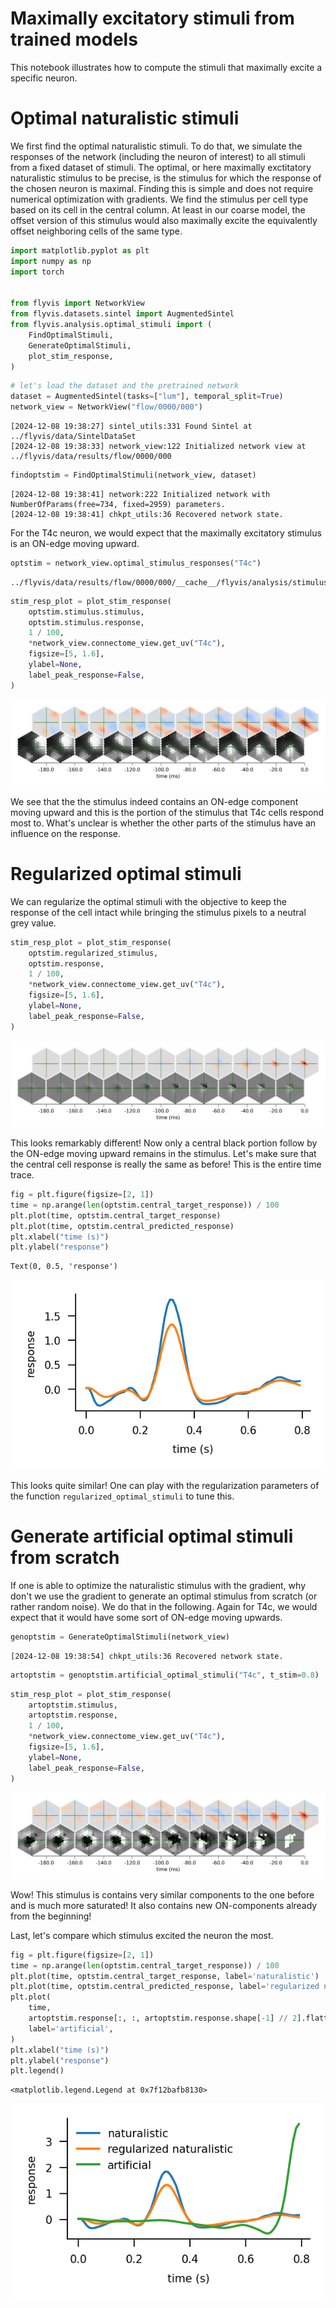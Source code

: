 # Maximally excitatory stimuli from trained models

This notebook illustrates how to compute the stimuli that maximally excite a specific neuron.

# Optimal naturalistic stimuli

We first find the optimal naturalistic stimuli. To do that, we simulate the responses of
the network (including the neuron of interest) to all stimuli from a fixed dataset of stimuli.
The optimal, or here maximally exctitatory naturalistic stimulus to be precise, is the stimulus
for which the response of the chosen neuron is maximal. Finding this is simple and does not require numerical optimization with gradients.
We find the stimulus per cell type based on its cell in the central column. At least in our coarse model,
the offset version of this stimulus would also maximally excite the equivalently offset neighboring cells of the same type.



```python
import matplotlib.pyplot as plt
import numpy as np
import torch


from flyvis import NetworkView
from flyvis.datasets.sintel import AugmentedSintel
from flyvis.analysis.optimal_stimuli import (
    FindOptimalStimuli,
    GenerateOptimalStimuli,
    plot_stim_response,
)
```


```python
# let's load the dataset and the pretrained network
dataset = AugmentedSintel(tasks=["lum"], temporal_split=True)
network_view = NetworkView("flow/0000/000")
```

    [2024-12-08 19:38:27] sintel_utils:331 Found Sintel at ../flyvis/data/SintelDataSet
    [2024-12-08 19:38:33] network_view:122 Initialized network view at ../flyvis/data/results/flow/0000/000



```python
findoptstim = FindOptimalStimuli(network_view, dataset)
```

    [2024-12-08 19:38:41] network:222 Initialized network with NumberOfParams(free=734, fixed=2959) parameters.
    [2024-12-08 19:38:41] chkpt_utils:36 Recovered network state.


For the T4c neuron, we would expect that the maximally excitatory stimulus is an ON-edge
moving upward.


```python
optstim = network_view.optimal_stimulus_responses("T4c")
```

    ../flyvis/data/results/flow/0000/000/__cache__/flyvis/analysis/stimulus_responses/compute_optimal_stimulus_responses/ea86aff181a9f399fbee084d9288d046/output.h5



```python
stim_resp_plot = plot_stim_response(
    optstim.stimulus.stimulus,
    optstim.stimulus.response,
    1 / 100,
    *network_view.connectome_view.get_uv("T4c"),
    figsize=[5, 1.6],
    ylabel=None,
    label_peak_response=False,
)
```



![png](06_flyvision_maximally_excitatory_stimuli_files/06_flyvision_maximally_excitatory_stimuli_8_0.png)



We see that the the stimulus indeed contains an ON-edge component moving upward and this is the portion of the stimulus that T4c cells respond most to.
What's unclear is whether the other parts of the stimulus have an influence on the response.

# Regularized optimal stimuli

We can regularize the optimal stimuli with the objective to keep the response of the
cell intact while bringing the stimulus pixels to a neutral grey value.


```python
stim_resp_plot = plot_stim_response(
    optstim.regularized_stimulus,
    optstim.response,
    1 / 100,
    *network_view.connectome_view.get_uv("T4c"),
    figsize=[5, 1.6],
    ylabel=None,
    label_peak_response=False,
)
```



![png](06_flyvision_maximally_excitatory_stimuli_files/06_flyvision_maximally_excitatory_stimuli_11_0.png)



This looks remarkably different! Now only a central black portion follow by the ON-edge
moving upward remains in the stimulus. Let's make sure that the central cell response is
really the same as before! This is the entire time trace.


```python
fig = plt.figure(figsize=[2, 1])
time = np.arange(len(optstim.central_target_response)) / 100
plt.plot(time, optstim.central_target_response)
plt.plot(time, optstim.central_predicted_response)
plt.xlabel("time (s)")
plt.ylabel("response")
```




    Text(0, 0.5, 'response')





![png](06_flyvision_maximally_excitatory_stimuli_files/06_flyvision_maximally_excitatory_stimuli_13_1.png)



This looks quite similar! One can play with the regularization parameters of the function `regularized_optimal_stimuli` to tune this.

# Generate artificial optimal stimuli from scratch
If one is able to optimize the naturalistic stimulus with the gradient, why don't we
use the gradient to generate an optimal stimulus from scratch (or rather random noise).
We do that in the following. Again for T4c, we would expect that it would have some sort
of ON-edge moving upwards.


```python
genoptstim = GenerateOptimalStimuli(network_view)
```

    [2024-12-08 19:38:54] chkpt_utils:36 Recovered network state.



```python
artoptstim = genoptstim.artificial_optimal_stimuli("T4c", t_stim=0.8)
```


```python
stim_resp_plot = plot_stim_response(
    artoptstim.stimulus,
    artoptstim.response,
    1 / 100,
    *network_view.connectome_view.get_uv("T4c"),
    figsize=[5, 1.6],
    ylabel=None,
    label_peak_response=False,
)
```



![png](06_flyvision_maximally_excitatory_stimuli_files/06_flyvision_maximally_excitatory_stimuli_18_0.png)



Wow! This stimulus is contains very similar components to the one before and is much more
saturated! It also contains new ON-components already from the beginning!

Last, let's compare which stimulus excited the neuron the most.


```python
fig = plt.figure(figsize=[2, 1])
time = np.arange(len(optstim.central_target_response)) / 100
plt.plot(time, optstim.central_target_response, label='naturalistic')
plt.plot(time, optstim.central_predicted_response, label='regularized naturalistic')
plt.plot(
    time,
    artoptstim.response[:, :, artoptstim.response.shape[-1] // 2].flatten(),
    label='artificial',
)
plt.xlabel("time (s)")
plt.ylabel("response")
plt.legend()
```




    <matplotlib.legend.Legend at 0x7f12bafb8130>





![png](06_flyvision_maximally_excitatory_stimuli_files/06_flyvision_maximally_excitatory_stimuli_20_1.png)




```python

```
